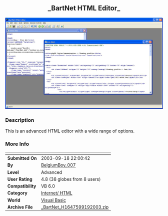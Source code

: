 ﻿<div align="center">

## \_BartNet HTML Editor\_

<img src="PIC20039191227582525.JPG">
</div>

### Description

This is an advanced HTML editor with a wide range of options.
 
### More Info
 


<span>             |<span>
---                |---
**Submitted On**   |2003-09-18 22:00:42
**By**             |[BelgiumBoy\_007](https://github.com/Planet-Source-Code/PSCIndex/blob/master/ByAuthor/belgiumboy-007.md)
**Level**          |Advanced
**User Rating**    |4.8 (38 globes from 8 users)
**Compatibility**  |VB 6\.0
**Category**       |[Internet/ HTML](https://github.com/Planet-Source-Code/PSCIndex/blob/master/ByCategory/internet-html__1-34.md)
**World**          |[Visual Basic](https://github.com/Planet-Source-Code/PSCIndex/blob/master/ByWorld/visual-basic.md)
**Archive File**   |[\_BartNet\_H1647599192003\.zip](https://github.com/Planet-Source-Code/belgiumboy-007-bartnet-html-editor__1-48628/archive/master.zip)








